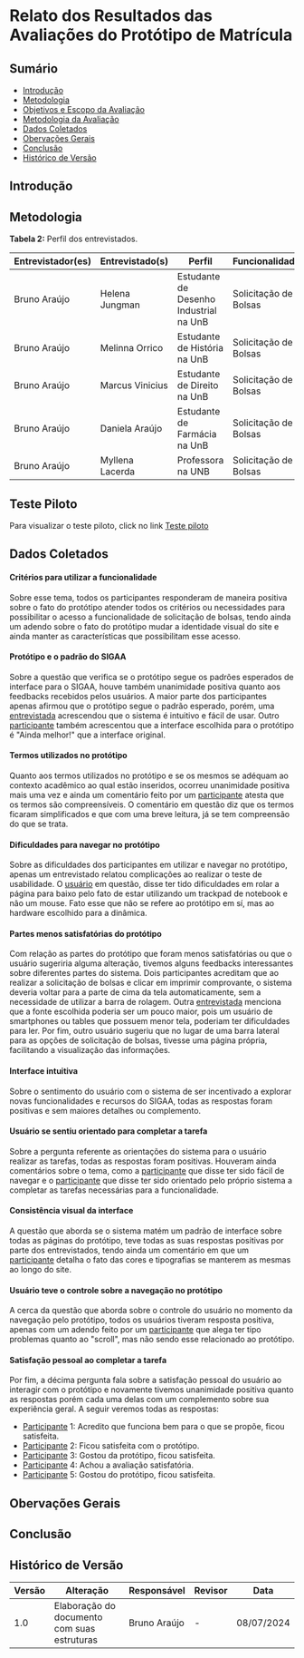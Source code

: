 # Relato dos Resultados das Avaliações do Protótipo de Matrícula

## Sumário

* [Introdução](#Introdução)
* [Metodologia](#Metodologia)
* [Objetivos e Escopo da Avaliação](#Objetivos-e-Escopo-da-Avaliação)
* [Metodologia da Avaliação](#Metodologia-da-Avaliação)
* [Dados Coletados](#Dados-Coletados)
* [Obervações Gerais](#Obervações-Gerais)
* [Conclusão](#Conclusão)
* [Histórico de Versão](#Histórico-de-Versão)


## Introdução



## Metodologia



  
**Tabela 2:** Perfil dos entrevistados.

| Entrevistador(es) | Entrevistado(s) | Perfil | Funcionalidade |
| ----------------- | --------------- | ------ | -------------- |
| Bruno Araújo      | Helena Jungman   | Estudante de Desenho Industrial na UnB| Solicitação de Bolsas |
| Bruno Araújo      | Melinna Orrico   | Estudante de História na UnB | Solicitação de Bolsas |
| Bruno Araújo      | Marcus Vinicius  | Estudante de Direito na UnB | Solicitação de Bolsas |
| Bruno Araújo      | Daniela Araújo         | Estudante de Farmácia na UnB | Solicitação de Bolsas |
| Bruno Araújo      | Myllena Lacerda       | Professora na UNB | Solicitação de Bolsas |

## Teste Piloto

Para visualizar o teste piloto, click no link [Teste piloto](https://youtu.be/_tXCLOMld0I)

## Dados Coletados

#### Critérios para utilizar a funcionalidade

Sobre esse tema, todos os participantes responderam de maneira positiva sobre o fato do protótipo atender todos os critérios ou necessidades para possibilitar o acesso a funcionalidade de solicitação de bolsas, tendo ainda um adendo sobre o fato do protótipo mudar a identidade visual do site e ainda manter as características que possibilitam esse acesso.


#### Protótipo e o padrão do SIGAA

Sobre a questão que verifica se o protótipo segue os padrões esperados de interface para o SIGAA, houve também unanimidade positiva quanto aos feedbacks recebidos pelos usuários. A maior parte dos participantes apenas afirmou que o protótipo segue o padrão esperado, porém, uma [entrevistada](https://github.com/Interacao-Humano-Computador/2024.1-SIGAA/blob/main/docs/DesignAvalia%C3%A7%C3%A3oDesenvolvimento/N%C3%ADvel3/EntrevistasAltaFidelidade/Matricula/rafaela.md) acrescendou que o sistema é intuitivo e fácil de usar. Outro [participante](https://github.com/Interacao-Humano-Computador/2024.1-SIGAA/blob/main/docs/DesignAvalia%C3%A7%C3%A3oDesenvolvimento/N%C3%ADvel3/EntrevistasAltaFidelidade/Matricula/pietro.md) também acrescentou que a interface escolhida para o protótipo é "Ainda melhor!" que a interface original.


#### Termos utilizados no protótipo

Quanto aos termos utilizados no protótipo e se os mesmos se adéquam ao contexto acadêmico ao qual estão inseridos, ocorreu unanimidade positiva mais uma vez e ainda um comentário feito por um [participante](https://github.com/Interacao-Humano-Computador/2024.1-SIGAA/blob/main/docs/DesignAvalia%C3%A7%C3%A3oDesenvolvimento/SolicitacaoBolsas/douglas.md) atesta que os termos são compreensíveis. O comentário em questão diz que os termos ficaram simplificados e que com uma breve leitura, já se tem compreensão do que se trata.

#### Dificuldades para navegar no protótipo

Sobre as dificuldades dos participantes em utilizar e navegar no protótipo, apenas um entrevistado relatou complicações ao realizar o teste de usabilidade. O [usuário](https://github.com/Interacao-Humano-Computador/2024.1-SIGAA/blob/main/docs/DesignAvalia%C3%A7%C3%A3oDesenvolvimento/SolicitacaoBolsas/pietro.md) em questão, disse ter tido dificuldades em rolar a página para baixo pelo fato de estar utilizando um trackpad de notebook e não um mouse. Fato esse que não se refere ao protótipo em sí, mas ao hardware escolhido para a dinâmica.

#### Partes menos satisfatórias do protótipo

Com relação as partes do protótipo que foram menos satisfatórias ou que o usuário sugeriria alguma alteração, tivemos alguns feedbacks interessantes sobre diferentes partes do sistema. Dois participantes acreditam que ao realizar a solicitação de bolsas e clicar em imprimir comprovante, o sistema deveria voltar para a parte de cima da tela automaticamente, sem a necessidade de utilizar a barra de rolagem. Outra [entrevistada](https://github.com/Interacao-Humano-Computador/2024.1SIGAA/blob/main/docs/DesignAvalia%C3%A7%C3%A3oDesenvolvimento/SolicitacaoBolsas/erika.md) menciona que a fonte escolhida poderia ser um pouco maior, pois um usuário de smartphones ou tables que possuem menor tela, poderiam ter dificuldades para ler. Por fim, outro usuário sugeriu que no lugar de uma barra lateral para as opções de solicitação de bolsas, tivesse uma página própria, facilitando a visualização das informações.

#### Interface intuitiva

Sobre o sentimento do usuário com o sistema de ser incentivado a explorar novas funcionalidades e recursos do SIGAA, todas as respostas foram positivas e sem maiores detalhes ou complemento.

#### Usuário se sentiu orientado para completar a tarefa

Sobre a pergunta referente as orientações do sistema para o usuário realizar as tarefas, todas as respostas foram positivas. Houveram ainda comentários sobre o tema, como a [participante](https://github.com/Interacao-Humano-Computador/2024.1-SIGAA/blob/main/docs/DesignAvalia%C3%A7%C3%A3oDesenvolvimento/SolicitacaoBolsas/erika.md) que disse ter sido fácil de navegar e o [participante](https://github.com/Interacao-Humano-Computador/2024.1-SIGAA/blob/main/docs/DesignAvalia%C3%A7%C3%A3oDesenvolvimento/SolicitacaoBolsas/pietro.md) que disse ter sido orientado pelo próprio sistema a completar as tarefas necessárias para a funcionalidade.

#### Consistência visual da interface

A questão que aborda se o sistema matém um padrão de interface sobre todas as páginas do protótipo, teve todas as suas respostas positivas por parte dos entrevistados, tendo ainda um comentário em que um [participante](https://github.com/Interacao-Humano-Computador/2024.1-SIGAA/blob/main/docs/DesignAvalia%C3%A7%C3%A3oDesenvolvimento/SolicitacaoBolsas/douglas.md) detalha o fato das cores e tipografias se manterem as mesmas ao longo do site.

#### Usuário teve o controle sobre a navegação no protótipo

A cerca da questão que aborda sobre o controle do usuário no momento da navegação pelo protótipo, todos os usuários tiveram resposta positiva, apenas com um adendo feito por um [participante](https://github.com/Interacao-Humano-Computador/2024.1-SIGAA/blob/main/docs/DesignAvalia%C3%A7%C3%A3oDesenvolvimento/SolicitacaoBolsas/pietro.md) que alega ter tipo problemas quanto ao "scroll", mas não sendo esse relacionado ao protótipo.

#### Satisfação pessoal ao completar a tarefa

Por fim, a décima pergunta fala sobre a satisfação pessoal do usuário ao interagir com o protótipo e novamente tivemos unanimidade positiva quanto as respostas porém cada uma delas com um complemento sobre sua experiência geral. A seguir veremos todas as respostas:
- [Participante](https://github.com/Interacao-Humano-Computador/2024.1-SIGAA/blob/main/docs/DesignAvalia%C3%A7%C3%A3oDesenvolvimento/N%C3%ADvel3/EntrevistasAltaFidelidade/Bolsas/Daniela.md) 1: Acredito que funciona bem para o que se propõe, ficou satisfeita.
- [Participante](https://github.com/Interacao-Humano-Computador/2024.1-SIGAA/blob/main/docs/DesignAvalia%C3%A7%C3%A3oDesenvolvimento/N%C3%ADvel3/EntrevistasAltaFidelidade/Bolsas/Helena.md) 2: Ficou satisfeita com o protótipo.
- [Participante](https://github.com/Interacao-Humano-Computador/2024.1-SIGAA/blob/main/docs/DesignAvalia%C3%A7%C3%A3oDesenvolvimento/N%C3%ADvel3/EntrevistasAltaFidelidade/Bolsas/Marcus.md) 3: Gostou da protótipo, ficou satisfeita.
- [Participante](https://github.com/Interacao-Humano-Computador/2024.1-SIGAA/blob/main/docs/DesignAvalia%C3%A7%C3%A3oDesenvolvimento/N%C3%ADvel3/EntrevistasAltaFidelidade/Bolsas/Melinna.md) 4: Achou a avaliação satisfatória.
- [Participante](https://github.com/Interacao-Humano-Computador/2024.1-SIGAA/blob/main/docs/DesignAvalia%C3%A7%C3%A3oDesenvolvimento/N%C3%ADvel3/EntrevistasAltaFidelidade/Bolsas/Myllena.md) 5: Gostou do protótipo, ficou satisfeita.


## Obervações Gerais


## Conclusão

## Histórico de Versão

| Versão | Alteração | Responsável | Revisor | Data |
| ------ | --------------------------------- | --------------- | --------------- | ---------- |
| 1.0 | Elaboração do documento com suas estruturas |Bruno Araújo |  - | 08/07/2024 |
